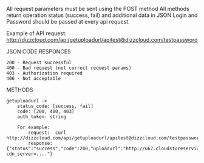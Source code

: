 All request parameters must be sent using the POST method
All methods return operation status (success, fail) and additional data in JSON
Login and Password should be passed at every api request.

 
Example of API request:  http://dizzcloud.com/api/getuploadurl/apitest@dizzcloud.com/testpassword

JSON CODE RESPONCES
```
200 - Request successful
400 - Bad request (not correct request params)
403 - Authorization required
406 - Not acceptable
```


METHODS

```
getuploadurl ->
    status_code: [success, fail]
    code: [200, 400, 403]
    auth_token: string

    For example:
        request:  curl http://dizzcloud.com/api/getuploadurl/apitest@dizzcloud.com/testpassword
        response: {"status":"success","code":200,"uploadurl":"http://u67.cloudstoreservice.net/upload?cdn_server=...."}

    
```
